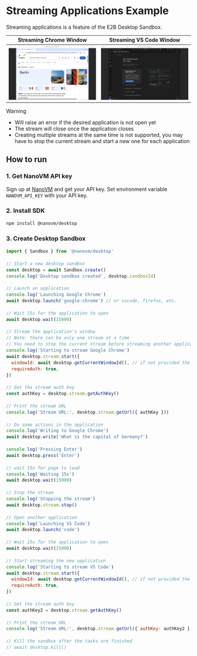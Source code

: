 # Streaming Applications Example

Streaming applications is a feature of the E2B Desktop Sandbox.

| Streaming Chrome Window                                 | Streaming VS Code Window                                 |
| ------------------------------------------------------- | -------------------------------------------------------- |
| ![Chrome streaming window](../readme-assets/chrome.png) | ![VS Code streaming window](../readme-assets/vscode.png) |

> [!WARNING]
>
> - Will raise an error if the desired application is not open yet
> - The stream will close once the application closes
> - Creating multiple streams at the same time is not supported, you may have to stop the current stream and start a new one for each application

## How to run

### 1. Get NanoVM API key

Sign up at [NanoVM](https://e2b.dev) and get your API key.
Set environment variable `NANOVM_API_KEY` with your API key.

### 2. Install SDK

```bash
npm install @nanovm/desktop
```

### 3. Create Desktop Sandbox

```javascript
import { Sandbox } from '@nanovm/desktop'

// Start a new desktop sandbox
const desktop = await Sandbox.create()
console.log('Desktop sandbox created', desktop.sandboxId)

// Launch an application
console.log('Launching Google Chrome')
await desktop.launch('google-chrome') // or vscode, firefox, etc.

// Wait 15s for the application to open
await desktop.wait(15000)

// Stream the application's window
// Note: there can be only one stream at a time
// You need to stop the current stream before streaming another application
console.log('Starting to stream Google Chrome')
await desktop.stream.start({
  windowId: await desktop.getCurrentWindowId(), // if not provided the whole desktop will be streamed
  requireAuth: true,
})

// Get the stream auth key
const authKey = desktop.stream.getAuthKey()

// Print the stream URL
console.log('Stream URL:', desktop.stream.getUrl({ authKey }))

// Do some actions in the application
console.log('Writing to Google Chrome')
await desktop.write('What is the capital of Germany?')

console.log('Pressing Enter')
await desktop.press('Enter')

// wait 15s for page to load
console.log('Waiting 15s')
await desktop.wait(15000)

// Stop the stream
console.log('Stopping the stream')
await desktop.stream.stop()

// Open another application
console.log('Launching VS Code')
await desktop.launch('code')

// Wait 15s for the application to open
await desktop.wait(15000)

// Start streaming the new application
console.log('Starting to stream VS Code')
await desktop.stream.start({
  windowId: await desktop.getCurrentWindowId(), // if not provided the whole desktop will be streamed
  requireAuth: true,
})

// Get the stream auth key
const authKey2 = desktop.stream.getAuthKey()

// Print the stream URL
console.log('Stream URL:', desktop.stream.getUrl({ authKey: authKey2 }))

// Kill the sandbox after the tasks are finished
// await desktop.kill()
```
